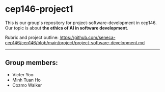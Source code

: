 # cep146-project1
This is our group's repository for project-software-development in cep146.
Our topic is about **the ethics of AI in software development**.

Rubric and project outline: https://github.com/seneca-cep146/cep146/blob/main/project/project-software-development.md

---

## Group members:
- Victer Yoo
- Minh Tuan Ho
- Cozmo Walker
